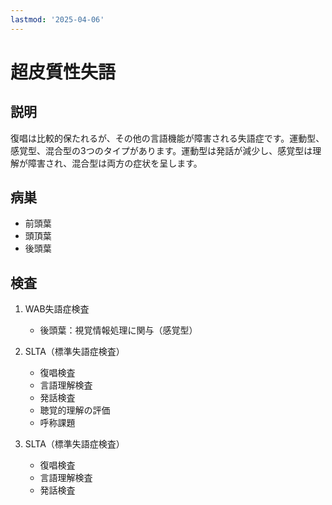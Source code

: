 ```yaml
---
lastmod: '2025-04-06'
---
```


# 超皮質性失語

## 説明

復唱は比較的保たれるが、その他の言語機能が障害される失語症です。運動型、感覚型、混合型の3つのタイプがあります。運動型は発話が減少し、感覚型は理解が障害され、混合型は両方の症状を呈します。

## 病巣

- 前頭葉
- 頭頂葉
- 後頭葉

## 検査

1. WAB失語症検査

   - 後頭葉：視覚情報処理に関与（感覚型）

2. SLTA（標準失語症検査）

   - 復唱検査
   - 言語理解検査
   - 発話検査
   - 聴覚的理解の評価
   - 呼称課題

3. SLTA（標準失語症検査）
   - 復唱検査
   - 言語理解検査
   - 発話検査
